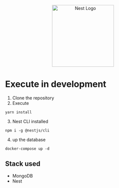 <p align="center">
  <a href="http://nestjs.com/" target="blank"><img src="https://nestjs.com/img/logo-small.svg" width="200" alt="Nest Logo" /></a>
</p>


# Execute in development

1. Clone the repository
2. Execute
```
yarn install
```
3. Nest CLI installed
```
npm i -g @nestjs/cli
```

4. up the database
```
docker-compose up -d
```

## Stack used
* MongoDB
* Nest